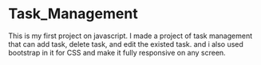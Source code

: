 # Task_Management
This is my first project on javascript.
I made a project of task management that can add task, delete task, and edit the existed task.
and i also used bootstrap in it for CSS and make it fully responsive on any screen.
